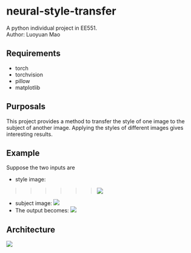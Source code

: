 # neural-style-transfer
A python individual project in EE551. <br>Author: Luoyuan Mao
## Requirements
* torch <br>
* torchvision <br>
* pillow <br>
* matplotlib <br>
## Purposals
This project provides a method to transfer the style of one image to the subject of another image. Applying the styles of different images gives interesting results. 
## Example
Suppose the two inputs are <br>
* style image: 
>>>>>>![](https://raw.githubusercontent.com/andersbll/neural_artistic_style/master/images/starry_night.jpg) <br>
* subject image: 
![](https://raw.githubusercontent.com/andersbll/neural_artistic_style/master/images/tuebingen.jpg) <br>
* The output becomes:
![](https://raw.githubusercontent.com/andersbll/neural_artistic_style/master/images/tuebingen-starry_night.jpg)
## Architecture
![](https://mmbiz.qpic.cn/mmbiz_png/zZTbkic2pYRrHmicInbZcTPUWvFMhbTWpnJiaNdtqwxibna5h0LDwdJRbv03zRA6gUGZX6U5Dh0Vc47dkCXXCnVhzg/640?wx_fmt=png&tp=webp&wxfrom=5&wx_lazy=1&wx_co=1)
